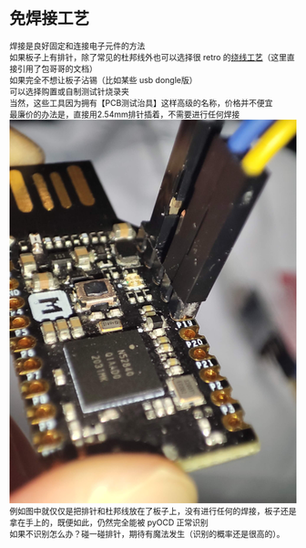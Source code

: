 # 免焊接工艺 

焊接是良好固定和连接电子元件的方法  
如果板子上有排针，除了常见的杜邦线外也可以选择很 retro 的[绕线工艺](https://wiki.noodlefighter.com/%E7%94%B5%E5%AD%90%E5%B7%A5%E7%A8%8B/%E7%BB%95%E7%BA%BF%E5%B7%A5%E8%89%BA/)（这里直接引用了包哥哥的文档）  
如果完全不想让板子沾锡（比如某些 usb dongle版）  
可以选择购置或自制测试针烧录夹  
当然，这些工具因为拥有【PCB测试治具】这样高级的名称，价格并不便宜  
最廉价的办法是，直接用2.54mm排针插着，不需要进行任何焊接  
![是的，这样也能被识别](./images/magic.jpg)  
例如图中就仅仅是把排针和杜邦线放在了板子上，没有进行任何的焊接，板子还是拿在手上的，既便如此，仍然完全能被 pyOCD 正常识别  
如果不识别怎么办？碰一碰排针，期待有魔法发生（识别的概率还是很高的）。  
